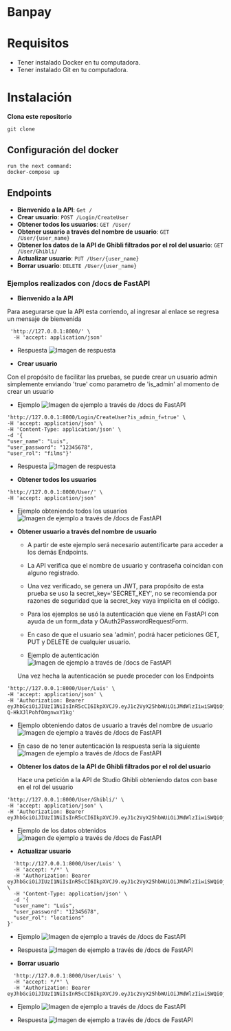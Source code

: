 # Banpay

# Requisitos
- Tener instalado Docker en tu computadora.
- Tener instalado Git en tu computadora.

# Instalación
**Clona este repositorio**

    git clone 

## Configuración del docker

    run the next command:
    docker-compose up

## Endpoints

- **Bienvenido a la API**: `Get /`
- **Crear usuario**: `POST /Login/CreateUser`
- **Obtener todos los usuarios**: `GET /User/`
- **Obtener usuario a través del nombre de usuario**: `GET /User/{user_name}`
- **Obtener los datos de la API de Ghibli filtrados por el rol del usuario**: `GET /User/Ghibli/`
- **Actualizar usuario**: `PUT /User/{user_name}`
- **Borrar usuario**: `DELETE /User/{user_name}`

### Ejemplos realizados con /docs de FastAPI

- **Bienvenido a la API**

Para asegurarse que la API esta corriendo, al ingresar al enlace se regresa un mensaje de bienvenida

```   curl -X 'GET' \
 'http://127.0.0.1:8000/' \
  -H 'accept: application/json'
```

- Respuesta
![Imagen de respuesta](images/bienvenida_api.jpg)

- **Crear usuario**

Con el propósito de facilitar las pruebas, se puede crear un usuario admin simplemente enviando 'true' como parametro de 'is_admin' al momento de crear un usuario


- Ejemplo 
  ![Imagen de ejemplo a través de /docs de FastAPI](images/create_user_docs_try_out.jpg)

```curl -X 'POST' \
'http://127.0.0.1:8000/Login/CreateUser?is_admin_f=true' \
-H 'accept: application/json' \
-H 'Content-Type: application/json' \
-d '{
"user_name": "Luis",
"user_password": "12345678",
"user_rol": "films"}'
```
- Respuesta
![Imagen de respuesta](images/create_user_docs_try_out_response.jpg)


- **Obtener todos los usuarios**

    
```curl -X 'GET' \
'http://127.0.0.1:8000/User/' \
-H 'accept: application/json'
```
  
- Ejemplo obteniendo todos los usuarios
  ![Imagen de ejemplo a través de /docs de FastAPI](images/response_get_all_users.jpg)

- **Obtener usuario a través del nombre de usuario**

    - A partir de este ejemplo será necesario autentificarte para acceder a los demás Endpoints.
    - La API verifica que el nombre de usuario y contraseña coincidan con alguno registrado.
    - Una vez verificado, se genera un JWT, para propósito de esta prueba se uso la secret_key='SECRET_KEY', no se recomienda por razones de seguridad que la secret_key vaya implicita en el código.
    - Para los ejemplos se usó la autenticación que viene en FastAPI con ayuda de un form_data y OAuth2PasswordRequestForm.
    - En caso de que el usuario sea 'admin', podrá hacer peticiones GET, PUT y DELETE de cualquier usuario.
    
    - Ejemplo de autenticación
    ![Imagen de ejemplo a través de /docs de FastAPI](images/authorization_form_data_fastapi.jpg) 

    Una vez hecha la autenticación se puede proceder con los Endpoints

```curl -X 'GET' \
'http://127.0.0.1:8000/User/Luis' \
-H 'accept: application/json' \
-H 'Authorization: Bearer eyJhbGciOiJIUzI1NiIsInR5cCI6IkpXVCJ9.eyJ1c2VyX25hbWUiOiJMdWlzIiwiSWQiOjEsInJvbCI6ImZpbG1zIiwiaXNfYWRtaW4iOnRydWUsImV4cCI6MTcyNTUyNTY2OH0.NEaSgshHL2h2Q1yPpmCl6-Q-HkXJlPohfOmgnwxY1kg'
```

  - Ejemplo obteniendo datos de usuario a través del nombre de usuario
    ![Imagen de ejemplo a través de /docs de FastAPI](images/get_user_by_user_name.jpg)
  
  - En caso de no tener autenticación la respuesta sería la siguiente
    ![Imagen de ejemplo a través de /docs de FastAPI](images/authentication_error.jpg)

- **Obtener los datos de la API de Ghibli filtrados por el rol del usuario**

    Hace una petición a la API de Studio Ghibli obteniendo datos con base en el rol del usuario

```curl -X 'GET' \
'http://127.0.0.1:8000/User/Ghibli/' \
-H 'accept: application/json' \
-H 'Authorization: Bearer eyJhbGciOiJIUzI1NiIsInR5cCI6IkpXVCJ9.eyJ1c2VyX25hbWUiOiJMdWlzIiwiSWQiOjEsInJvbCI6ImZpbG1zIiwiaXNfYWRtaW4iOnRydWUsImV4cCI6MTcyNTUyNzE5Nn0.xzl3bi8KsAdhpBdTRg9JKCVxRM6mXigG31qxfb_CtIY'
```
  
- Ejemplo de los datos obtenidos
![Imagen de ejemplo a través de /docs de FastAPI](images/get_Ghibli_data_by_rol.jpg)

- **Actualizar usuario**

```curl -X 'PUT' \
  'http://127.0.0.1:8000/User/Luis' \
  -H 'accept: */*' \
  -H 'Authorization: Bearer eyJhbGciOiJIUzI1NiIsInR5cCI6IkpXVCJ9.eyJ1c2VyX25hbWUiOiJMdWlzIiwiSWQiOjEsInJvbCI6ImZpbG1zIiwiaXNfYWRtaW4iOnRydWUsImV4cCI6MTcyNTUyNzE5Nn0.xzl3bi8KsAdhpBdTRg9JKCVxRM6mXigG31qxfb_CtIY' \
  -H 'Content-Type: application/json' \
  -d '{
  "user_name": "Luis",
  "user_password": "12345678",
  "user_rol": "locations"
}'
```
- Ejemplo
![Imagen de ejemplo a través de /docs de FastAPI](images/update_user_request.jpg)

- Respuesta
![Imagen de ejemplo a través de /docs de FastAPI](images/update_user_response.jpg)

- **Borrar usuario**

```curl -X 'DELETE' \
  'http://127.0.0.1:8000/User/Luis' \
  -H 'accept: */*' \
  -H 'Authorization: Bearer eyJhbGciOiJIUzI1NiIsInR5cCI6IkpXVCJ9.eyJ1c2VyX25hbWUiOiJMdWlzIiwiSWQiOjEsInJvbCI6ImZpbG1zIiwiaXNfYWRtaW4iOnRydWUsImV4cCI6MTcyNTUyNzE5Nn0.xzl3bi8KsAdhpBdTRg9JKCVxRM6mXigG31qxfb_CtIY'
  ```
  
- Ejemplo 
![Imagen de ejemplo a través de /docs de FastAPI](images/delete_user_request.jpg)

- Respuesta
![Imagen de ejemplo a través de /docs de FastAPI](images/delete_user_response.jpg)

